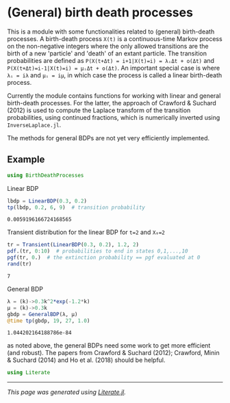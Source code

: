 # (General) birth death processes

This is a module with some functionalities related to (general) birth-death processes. A birth-death process `X(t)` is a continuous-time Markov process on the non-negative integers where the only allowed transitions are the birth of a new 'particle' and 'death' of an extant particle. The transition probabilities are defined as `P(X(t+Δt) = i+1|X(t)=i) = λᵢΔt + o(Δt)` and `P(X(t+Δt)=i-1|X(t)=i) = μᵢΔt + o(Δt)`. An important special case is where `λᵢ = iλ` and `μᵢ = iμ`, in which case the process is called a linear birth-death process.

Currently the module contains functions for working with linear and general birth-death processes. For the latter, the approach of Crawford & Suchard (2012) is used to compute the Laplace transform of the transition probabilities, using continued fractions, which is numerically inverted using `InverseLaplace.jl`.

The methods for general BDPs are not yet very efficiently implemented.

## Example

```julia
using BirthDeathProcesses
```

Linear BDP

```julia
lbdp = LinearBDP(0.3, 0.2)
tp(lbdp, 0.2, 6, 9)  # transition probability
```

```
0.0059196166724168565
```

Transient distribution for the linear BDP for `t=2` and `X₀=2`

```julia
tr = Transient(LinearBDP(0.3, 0.2), 1.2, 2)
pdf.(tr, 0:10)  # probabilities to end in states 0,1,...,10
pgf(tr, 0.)  # the extinction probability == pgf evaluated at 0
rand(tr)
```

```
7
```

General BDP

```julia
λ = (k)->0.3k^2*exp(-1.2*k)
μ = (k)->0.3k
gbdp = GeneralBDP(λ, μ)
@time tp(gbdp, 19, 27, 1.0)
```

```
1.044202164188786e-84
```

as noted above, the general BDPs need some work to get more efficient (and robust). The papers from Crawford & Suchard (2012); Crawford, Minin & Suchard (2014) and Ho et al. (2018) should be helpful.

```julia
using Literate
```

---

*This page was generated using [Literate.jl](https://github.com/fredrikekre/Literate.jl).*

